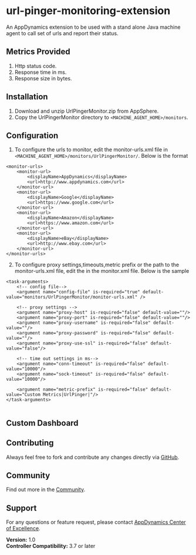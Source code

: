 url-pinger-monitoring-extension
===============================

An AppDynamics extension to be used with a stand alone Java machine agent to call set of urls and report their status.

## Metrics Provided ##
  1. Http status code.
  2. Response time in ms.
  3. Response size in bytes.
  

## Installation ##

1. Download and unzip UrlPingerMonitor.zip from AppSphere.
2. Copy the UrlPingerMonitor directory to `<MACHINE_AGENT_HOME>/monitors`.
 

## Configuration ##
1. To configure the urls to monitor, edit the monitor-urls.xml file in `<MACHINE_AGENT_HOME>/monitors/UrlPingerMonitor/`. Below is the format 

  ```
  <monitor-urls>
      <monitor-url>
          <displayName>AppDynamics</displayName>
          <url>http://www.appdynamics.com</url>
      </monitor-url>
      <monitor-url>
          <displayName>Google</displayName>
          <url>https://www.google.com</url>
      </monitor-url>
      <monitor-url>
          <displayName>Amazon</displayName>
          <url>https://www.amazon.com</url>
      </monitor-url>
      <monitor-url>
          <displayName>eBay</displayName>
          <url>http://www.ebay.com</url>
      </monitor-url>
  </monitor-urls>
  ```

2. To configure proxy settings,timeouts,metric prefix or the path to the monitor-urls.xml file, edit the <task-arguments> in the monitor.xml file. Below is the sample

  ```
  <task-arguments>
      <!-- config file-->
      <argument name="config-file" is-required="true" default-value="monitors/UrlPingerMonitor/monitor-urls.xml" />
      
      <!-- proxy settings -->
      <argument name="proxy-host" is-required="false" default-value=""/>
      <argument name="proxy-port" is-required="false" default-value=""/>
      <argument name="proxy-username" is-required="false" default-value=""/>
      <argument name="proxy-password" is-required="false" default-value=""/>
      <argument name="proxy-use-ssl" is-required="false" default-value="false"/>
      
      <!-- time out settings in ms-->
      <argument name="conn-timeout" is-required="false" default-value="10000"/>
      <argument name="sock-timeout" is-required="false" default-value="10000"/>
      
      <argument name="metric-prefix" is-required="false" default-value="Custom Metrics|UrlPinger|"/>
  </task-arguments>
   
  ```

## Custom Dashboard ##


## Contributing ##

Always feel free to fork and contribute any changes directly via [GitHub][].

## Community ##

Find out more in the [Community][].

## Support ##

For any questions or feature request, please contact [AppDynamics Center of Excellence][].

**Version:** 1.0  
**Controller Compatibility:** 3.7 or later

[GitHub]: https://github.com/Appdynamics/url-monitoring-extension
[Community]: http://community.appdynamics.com/
[AppDynamics Center of Excellence]: mailto:ace-request@appdynamics.com

